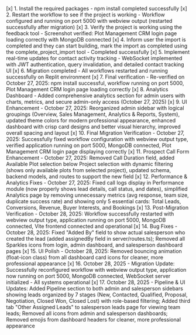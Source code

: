 [x] 1. Install the required packages - npm install completed successfully
[x] 2. Restart the workflow to see if the project is working - Workflow configured and running on port 5000 with webview output (restarted successfully after migration)
[x] 3. Verify the project is working using the feedback tool - Screenshot verified: Plot Management CRM login page loading correctly with MongoDB connected
[x] 4. Inform user the import is completed and they can start building, mark the import as completed using the complete_project_import tool - Completed successfully
[x] 5. Implement real-time updates for contact activity tracking - WebSocket implemented with JWT authentication, query invalidation, and detailed contact tracking UI
[x] 6. Migration completed - All workflows restarted and running successfully on Replit environment
[x] 7. Final verification - Re-verified on October 27, 2025: npm install successful, workflow running on port 5000, Plot Management CRM login page loading correctly
[x] 8. Analytics Dashboard - Added comprehensive analytics section for admin users with charts, metrics, and secure admin-only access (October 27, 2025)
[x] 9. UI Enhancement - October 27, 2025: Reorganized admin sidebar with logical groupings (Overview, Sales Management, Analytics & Reports, System), updated theme colors for modern professional appearance, enhanced dashboard with crisp card designs and better visual hierarchy, improved overall spacing and layout
[x] 10. Final Migration Verification - October 27, 2025: Successfully fixed workflow configuration with webview output type, verified application running on port 5000, MongoDB connected, Plot Management CRM login page displaying correctly
[x] 11. Prospect Call Form Enhancement - October 27, 2025: Removed Call Duration field, added Available Plot selection below Project selection with dynamic filtering (shows only available plots from selected project), updated schema, backend models, and routes to support the new field
[x] 12. Performance & Analytics Fixes - October 27, 2025: Fixed call logs display in Performance module (now properly shows lead details, call status, and dates), simplified Analytics page by removing unnecessary metrics (avg response, team size, duplicate success rate) and showing only 5 essential cards: Total Leads, Conversions, Revenue, Buyer Interests, and Bookings
[x] 13. Post-Migration Verification - October 28, 2025: Workflow successfully restarted with webview output type, application running on port 5000, MongoDB connected, Vite frontend connected and operational
[x] 14. Bug Fixes - October 28, 2025: Fixed "Added By" field to show actual salesperson who created the lead (added assignedBy field in server/routes.ts); Removed all Sparkles icons from login, admin dashboard, and salesperson dashboard pages
[x] 15. UI Polish - October 28, 2025: Removed bouncing animation (float-icon class) from all dashboard card icons for cleaner, more professional appearance
[x] 16. October 28, 2025 - Migration Update: Successfully reconfigured workflow with webview output type, application now running on port 5000, MongoDB connected, WebSocket server initialized - All systems operational
[x] 17. October 28, 2025 - Pipeline & UI Updates: Added Pipeline section to both admin and salesperson sidebars showing leads organized by 7 stages (New, Contacted, Qualified, Proposal, Negotiation, Closed Won, Closed Lost) with role-based filtering; Added third tab "Other Assigned Leads" to salesperson leads page for viewing team leads; Removed all icons from admin and salesperson dashboards; Removed emojis from dashboard headers for cleaner, more professional appearance